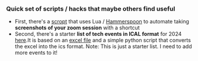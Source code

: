 ### Quick set of scripts / hacks that maybe others find useful

* First, there's a [scropt](ZoomCapture.lua) that uses Lua / [Hammerspoon](https://www.hammerspoon.org/) to automate taking **screenshots of your zoom session** with a shortcut
* Second, there's a starter **list of tech events in ICAL format** for 2024 [here](./tech_events/TechEventsCalendar.ics).It is based on an [excel file](./tech_events/TechEventsExcel.xlsx) and a simple python script that converts the excel into the ics format. Note: This is just a starter list. I need to add more events to it!
